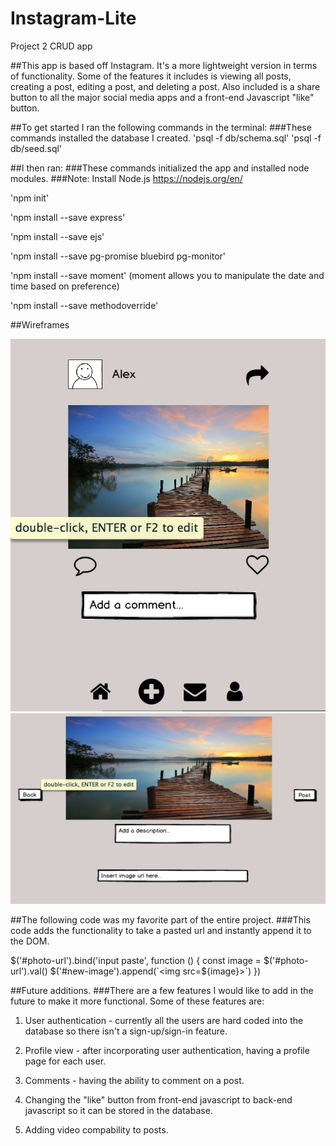 # Instagram-Lite
Project 2 CRUD app

##This app is based off Instagram. It's a more lightweight version in terms of functionality. Some of the features it includes is viewing all posts, creating a post, editing a post, and deleting a post. Also included is a share button to all the major social media apps and a front-end Javascript "like" button.

##To get started I ran the following commands in the terminal:
###These commands installed the database I created.
'psql -f db/schema.sql'
'psql -f db/seed.sql'


##I then ran:
###These commands initialized the app and installed node modules.
###Note: Install Node.js https://nodejs.org/en/

'npm init'

'npm install --save express'

'npm install --save ejs'

'npm install --save pg-promise bluebird pg-monitor'

'npm install --save moment' (moment allows you to manipulate the date and time based on preference)

'npm install --save methodoverride'

##Wireframes

![Homepage](Wireframes/Homepage.png)
![Create](Wireframes/Create.png)

##The following code was my favorite part of the entire project.
###This code adds the functionality to take a pasted url and instantly append it to the DOM.

  $('#photo-url').bind('input paste', function () {
      const image = $('#photo-url').val()
      $('#new-image').append(`<img src=${image}>`)
    })


##Future additions.
###There are a few features I would like to add in the future to make it more functional. Some of these features are:

1) User authentication - currently all the users are hard coded into the database so there isn't a sign-up/sign-in feature.

2) Profile view - after incorporating user authentication, having a profile page for each user.

3) Comments - having the ability to comment on a post.

4) Changing the "like" button from front-end javascript to back-end javascript so it can be stored in the database.

5) Adding video compability to posts.

